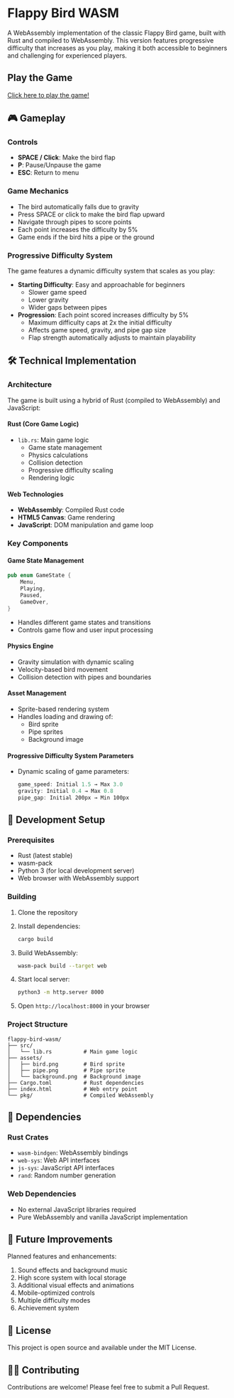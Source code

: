 # Flappy Bird WASM

A WebAssembly implementation of the classic Flappy Bird game, built with Rust and compiled to WebAssembly. This version features progressive difficulty that increases as you play, making it both accessible to beginners and challenging for experienced players.

## Play the Game

[Click here to play the game!](https://intertwine.github.io/flappy-bird-wasm/)

## 🎮 Gameplay

### Controls

- **SPACE / Click**: Make the bird flap
- **P**: Pause/Unpause the game
- **ESC**: Return to menu

### Game Mechanics

- The bird automatically falls due to gravity
- Press SPACE or click to make the bird flap upward
- Navigate through pipes to score points
- Each point increases the difficulty by 5%
- Game ends if the bird hits a pipe or the ground

### Progressive Difficulty System

The game features a dynamic difficulty system that scales as you play:

- **Starting Difficulty**: Easy and approachable for beginners
  - Slower game speed
  - Lower gravity
  - Wider gaps between pipes
- **Progression**: Each point scored increases difficulty by 5%
  - Maximum difficulty caps at 2x the initial difficulty
  - Affects game speed, gravity, and pipe gap size
  - Flap strength automatically adjusts to maintain playability

## 🛠 Technical Implementation

### Architecture

The game is built using a hybrid of Rust (compiled to WebAssembly) and JavaScript:

#### Rust (Core Game Logic)

- `lib.rs`: Main game logic
  - Game state management
  - Physics calculations
  - Collision detection
  - Progressive difficulty scaling
  - Rendering logic

#### Web Technologies

- **WebAssembly**: Compiled Rust code
- **HTML5 Canvas**: Game rendering
- **JavaScript**: DOM manipulation and game loop

### Key Components

#### Game State Management

```rust
pub enum GameState {
    Menu,
    Playing,
    Paused,
    GameOver,
}
```

- Handles different game states and transitions
- Controls game flow and user input processing

#### Physics Engine

- Gravity simulation with dynamic scaling
- Velocity-based bird movement
- Collision detection with pipes and boundaries

#### Asset Management

- Sprite-based rendering system
- Handles loading and drawing of:
  - Bird sprite
  - Pipe sprites
  - Background image

#### Progressive Difficulty System Parameters

- Dynamic scaling of game parameters:

  ```rust
  game_speed: Initial 1.5 → Max 3.0
  gravity: Initial 0.4 → Max 0.8
  pipe_gap: Initial 200px → Min 100px
  ```

## 🚀 Development Setup

### Prerequisites

- Rust (latest stable)
- wasm-pack
- Python 3 (for local development server)
- Web browser with WebAssembly support

### Building

1. Clone the repository
2. Install dependencies:

   ```bash
   cargo build
   ```

3. Build WebAssembly:

   ```bash
   wasm-pack build --target web
   ```

4. Start local server:

   ```bash
   python3 -m http.server 8000
   ```

5. Open `http://localhost:8000` in your browser

### Project Structure

```text
flappy-bird-wasm/
├── src/
│   └── lib.rs          # Main game logic
├── assets/
│   ├── bird.png        # Bird sprite
│   ├── pipe.png        # Pipe sprite
│   └── background.png  # Background image
├── Cargo.toml          # Rust dependencies
├── index.html          # Web entry point
└── pkg/                # Compiled WebAssembly
```

## 🔧 Dependencies

### Rust Crates

- `wasm-bindgen`: WebAssembly bindings
- `web-sys`: Web API interfaces
- `js-sys`: JavaScript API interfaces
- `rand`: Random number generation

### Web Dependencies

- No external JavaScript libraries required
- Pure WebAssembly and vanilla JavaScript implementation

## 🎯 Future Improvements

Planned features and enhancements:

1. Sound effects and background music
2. High score system with local storage
3. Additional visual effects and animations
4. Mobile-optimized controls
5. Multiple difficulty modes
6. Achievement system

## 📝 License

This project is open source and available under the MIT License.

## 🙋‍♂️ Contributing

Contributions are welcome! Please feel free to submit a Pull Request.
